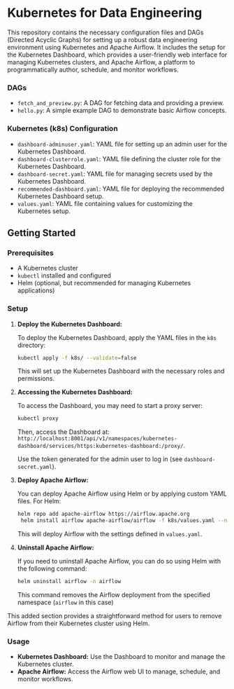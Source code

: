 # Kubernetes for Data Engineering

This repository contains the necessary configuration files and DAGs (Directed Acyclic Graphs) for setting up a robust data engineering environment using Kubernetes and Apache Airflow. 
It includes the setup for the Kubernetes Dashboard, which provides a user-friendly web interface for managing Kubernetes clusters, and Apache Airflow, a platform to programmatically author, schedule, and monitor workflows.


### DAGs

- `fetch_and_preview.py`: A DAG for fetching data and providing a preview.
- `hello.py`: A simple example DAG to demonstrate basic Airflow concepts.

### Kubernetes (k8s) Configuration

- `dashboard-adminuser.yaml`: YAML file for setting up an admin user for the Kubernetes Dashboard.
- `dashboard-clusterrole.yaml`: YAML file defining the cluster role for the Kubernetes Dashboard.
- `dashboard-secret.yaml`: YAML file for managing secrets used by the Kubernetes Dashboard.
- `recommended-dashboard.yaml`: YAML file for deploying the recommended Kubernetes Dashboard setup.
- `values.yaml`: YAML file containing values for customizing the Kubernetes setup.

## Getting Started

### Prerequisites

- A Kubernetes cluster
- `kubectl` installed and configured
- Helm (optional, but recommended for managing Kubernetes applications)

### Setup

1. **Deploy the Kubernetes Dashboard:**

   To deploy the Kubernetes Dashboard, apply the YAML files in the `k8s` directory:

   ```bash
   kubectl apply -f k8s/ --validate=false
   ```

   This will set up the Kubernetes Dashboard with the necessary roles and permissions.

2. **Accessing the Kubernetes Dashboard:**

   To access the Dashboard, you may need to start a proxy server:

   ```bash
   kubectl proxy
   ```

   Then, access the Dashboard at: `http://localhost:8001/api/v1/namespaces/kubernetes-dashboard/services/https:kubernetes-dashboard:/proxy/`.

   Use the token generated for the admin user to log in (see `dashboard-secret.yaml`).

3. **Deploy Apache Airflow:**

   You can deploy Apache Airflow using Helm or by applying custom YAML files. For Helm:

   ```bash
   helm repo add apache-airflow https://airflow.apache.org
    helm install airflow apache-airflow/airflow -f k8s/values.yaml --namespace airflow --create-namespace --debug
   ```

   This will deploy Airflow with the settings defined in `values.yaml`.

4. **Uninstall Apache Airflow:**

   If you need to uninstall Apache Airflow, you can do so using Helm with the following command:

   ```bash
   helm uninstall airflow -n airflow
   ```

   This command removes the Airflow deployment from the specified namespace (`airflow` in this case)


This added section provides a straightforward method for users to remove Airflow from their Kubernetes cluster using Helm.
### Usage

- **Kubernetes Dashboard:** Use the Dashboard to monitor and manage the Kubernetes cluster.
- **Apache Airflow:** Access the Airflow web UI to manage, schedule, and monitor workflows.


